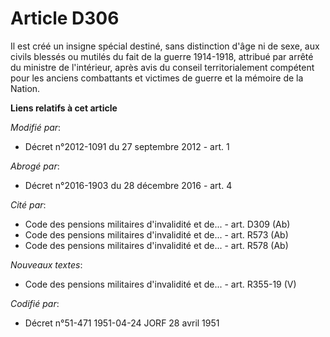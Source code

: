 # Article D306

Il est créé un insigne spécial destiné, sans distinction d'âge ni de sexe, aux civils blessés ou mutilés du fait de la guerre
1914-1918, attribué par arrêté du ministre de l'intérieur, après avis du conseil territorialement compétent  pour les anciens
combattants et victimes de guerre et la mémoire de la Nation.

**Liens relatifs à cet article**

_Modifié par_:

  - Décret n°2012-1091 du 27 septembre 2012 - art. 1

_Abrogé par_:

  - Décret n°2016-1903 du 28 décembre 2016 - art. 4

_Cité par_:

  - Code des pensions militaires d'invalidité et de... - art. D309 (Ab)
  - Code des pensions militaires d'invalidité et de... - art. R573 (Ab)
  - Code des pensions militaires d'invalidité et de... - art. R578 (Ab)

_Nouveaux textes_:

  - Code des pensions militaires d'invalidité et de... - art. R355-19 (V)

_Codifié par_:

  - Décret n°51-471 1951-04-24 JORF 28 avril 1951
